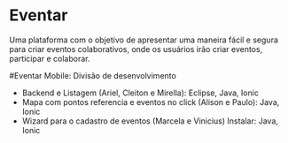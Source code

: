 # Eventar 
Uma plataforma com o objetivo de apresentar uma maneira fácil e segura para criar eventos colaborativos, onde os usuários irão criar eventos, participar e colaborar.

#Eventar Mobile:
Divisão de desenvolvimento
- Backend e Listagem (Ariel, Cleiton e Mirella): Eclipse, Java, Ionic
- Mapa com pontos referencia e eventos no click (Alison e Paulo): Java, Ionic
- Wizard para o cadastro de eventos (Marcela e Vinicius) Instalar: Java, Ionic

